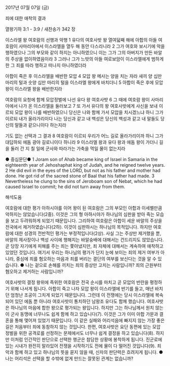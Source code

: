 2017년 07월 07일 (금)

죄에 대한 애착의 결과



열왕기하 3:1 - 3:9 / 새찬송가 342 장


이스라엘 왕 여호람의 선행과 악행
1 유다의 여호사밧 왕 열여덟째 해에 아합의 아들 여호람이 사마리아에서 이스라엘을 열두 해 동안 다스리니라 2 그가 여호와 보시기에 악을 행하였으나 그의 부모와 같이 하지는 아니하였으니 이는 그가 그의 아버지가 만든 바알의 주상을 없이하였음이라 3 그러나 그가 느밧의 아들 여로보암이 이스라엘에게 범하게 한 그 죄를 따라 행하고 떠나지 아니하였더라

아합이 죽은 후 이스라엘을 배반한 모압
4 모압 왕 메사는 양을 치는 자라 새끼 양 십만 마리의 털과 숫양 십만 마리의 털을 이스라엘 왕에게 바치더니 5 아합이 죽은 후에 모압 왕이 이스라엘 왕을 배반한지라

여호람의 요청에 함께 모압정벌에 나선 유다 왕 여호사밧
6 그 때에 여호람 왕이 사마리아에서 나가 온 이스라엘을 둘러보고 7 또 가서 유다의 왕 여호사밧에게 사신을 보내 이르되 모압 왕이 나를 배반하였으니 당신은 나와 함께 가서 모압을 치시겠느냐 하니 그가 이르되 내가 올라가리이다 나는 당신과 같고 내 백성은 당신의 백성과 같고 내 말들도 당신의 말들과 같으니이다 하는지라 

기도 없는 선택과 그 결과
8 여호람이 이르되 우리가 어느 길로 올라가리이까 하니 그가 대답하되 에돔 광야 길로니이다 하니라 9 이스라엘 왕과 유다 왕과 에돔 왕이 가더니 길을 둘러 간 지 칠 일에 군사와 따라가는 가축을 먹일 물이 없는지라

● 중심문단● 1 Joram son of Ahab became king of Israel in Samaria in the eighteenth year of Jehoshaphat king of Judah, and he reigned twelve years. 2 He did evil in the eyes of the LORD, but not as his father and mother had done. He got rid of the sacred stone of Baal that his father had made. 3 Nevertheless he clung to the sins of Jeroboam son of Nebat, which he had caused Israel to commit; he did not turn away from them.

해석도움





여호람에 대한 평가
아하시야를 이어 왕이 된 여호람은 그의 부모인 아합과 이세벨만큼 악하지는 않았습니다(2중). 이것은 그의 형 아하시야가 하나님의 심판을 받아 죽는 모습을 보고 두려워하게 되었기 때문입니다. 그리하여 여호람은 아합이 세운 바알의 주상을 전국에서 제거하였습니다(2하). 이것이 심판하시는 하나님의 목적입니다. 하지만 여호람에 대한 성경의 전반적인 평가는 부정적입니다(2상). 사실 그는 주상만 제거했을 뿐, 바알의 제사장이나 백성 사이에 행해지는 바알숭배에 대해서는 건드리지도 않았습니다. 곧 당장 자기에게 피해를 주는 죄는 쫓아냈지만, 죄 자체에 대해서는 계속하여 애착하고 있었던 것입니다. 여기서 우리는 하나님의 평가가 단지 눈에 보이는 죄의 제거 여부가 아니라, 중심에 죄를 혐오하는 마음과 죄를 버리는 결단의 여부를 보신다는 것을 알 수 있습니다.
● 나는 겉으로 손해를 끼치는 죄의 증상만 고치는 사람입니까? 죄의 근원부터 혐오하고 제거하는 사람입니까?

여호사밧의 결정
왕위에 즉위한 여호람은 전국 순시를 마치고 곧 모압의 반란을 평정하기 위해 나서게 됩니다. 아합이 죽고 나자 모압 왕이 이스라엘에 반기를 들고, 매년 바치던 엄청난 조공이 그치게 되었기 때문입니다. 그런데 이 전쟁에는 당시 이스라엘에 복속되어 있던 에돔 뿐 아니라 여호사밧이 통치하던 남왕조 유다도 함께 했습니다. 여호사밧은 하나님의 마음에 합한 왕으로 평가되는 왕입니다. 하지만 그는 하나님께서 원치 않는 이 군사 동맹에 너무나도 쉽게 함께 하고 있습니다(7). 이것은 그가 이미 아합 가문과 결혼을 통해 맺어져 있었기 때문입니다. 이 같은 실패와 어리석음에 빠지지 않는 가장 좋은 길은 처음부터 죄에 동참하지 않는 것입니다. 한편, 여호사밧은 요단 동편에 있는 모압 정벌을 위한 공격로를 선정하는 문제에서도 너무나 쉽게 결정을 하고 있습니다(8). 하지만 이처럼 인간적인 판단으로 선택한 행군은 참담한 상황에 봉착하게 됩니다. 진군로에 있는 시내가 완전히 말라있어 전쟁을 시작하기도 전에 물이 다 떨어진 것입니다(9). 죄악과 함께 하고 있고 하나님의 뜻을 묻지 않을 때, 신자의 판단력은 흐려지게 됩니다.
● 나는 어리석은 선택을 할 수밖에 없게 만드는 잘못된 관계는 없습니까?